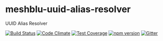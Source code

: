 # meshblu-uuid-alias-resolver
UUID Alias Resolver

[![Build Status](https://travis-ci.org/octoblu/meshblu-uuid-alias-resolver.svg?branch=master)](https://travis-ci.org/octoblu/meshblu-uuid-alias-resolver)
[![Code Climate](https://codeclimate.com/github/octoblu/meshblu-uuid-alias-resolver/badges/gpa.svg)](https://codeclimate.com/github/octoblu/meshblu-uuid-alias-resolver)
[![Test Coverage](https://codeclimate.com/github/octoblu/meshblu-uuid-alias-resolver/badges/coverage.svg)](https://codeclimate.com/github/octoblu/meshblu-uuid-alias-resolver)
[![npm version](https://badge.fury.io/js/meshblu-uuid-alias-resolver.svg)](http://badge.fury.io/js/meshblu-uuid-alias-resolver)
[![Gitter](https://badges.gitter.im/octoblu/help.svg)](https://gitter.im/octoblu/help)
